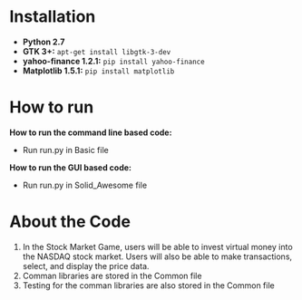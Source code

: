 # Installation
- **Python 2.7**
- **GTK 3+:** `apt-get install libgtk-3-dev`
- **yahoo-finance 1.2.1:** `pip install yahoo-finance`
- **Matplotlib 1.5.1:** `pip install matplotlib`

# How to run
**How to run the command line based code:**
- Run run.py in Basic file

**How to run the GUI based code:**
- Run run.py in Solid_Awesome file

# About the Code
1. In the Stock Market Game, users will be able to invest virtual money into the NASDAQ stock market. Users will also be able to make transactions, select, and display the price data.
2. Comman libraries are stored in the Common file
3. Testing for the comman libraries are also stored in the Common file
